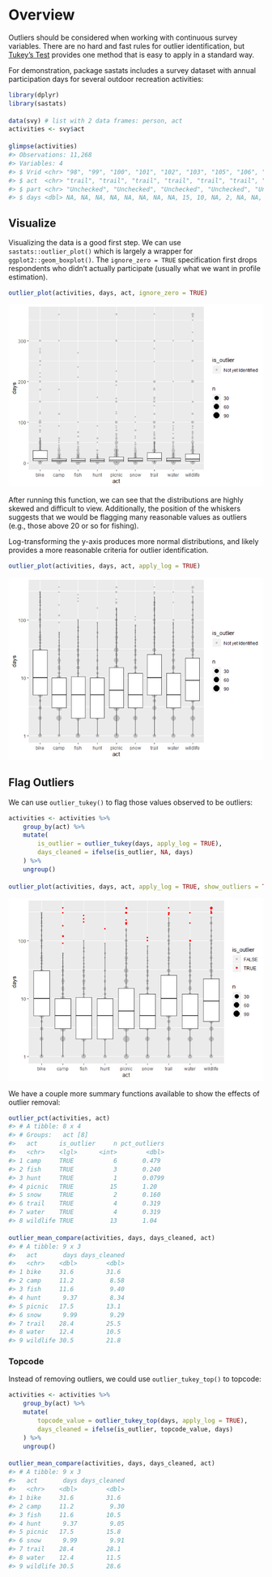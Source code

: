 
<!-- .md is generated from .Rmd. Please edit that file -->

# Overview

Outliers should be considered when working with continuous survey
variables. There are no hard and fast rules for outlier identification,
but [Tukey’s
Test](https://en.wikipedia.org/wiki/Outlier#Tukey%27s_fences) provides
one method that is easy to apply in a standard way.

For demonstration, package sastats includes a survey dataset with annual
participation days for several outdoor recreation activities:

``` r
library(dplyr)
library(sastats)

data(svy) # list with 2 data frames: person, act
activities <- svy$act

glimpse(activities)
#> Observations: 11,268
#> Variables: 4
#> $ Vrid <chr> "98", "99", "100", "101", "102", "103", "105", "106", "107", "...
#> $ act  <chr> "trail", "trail", "trail", "trail", "trail", "trail", "trail",...
#> $ part <chr> "Unchecked", "Unchecked", "Unchecked", "Unchecked", "Unchecked...
#> $ days <dbl> NA, NA, NA, NA, NA, NA, NA, NA, 15, 10, NA, 2, NA, NA, 10, NA,...
```

## Visualize

Visualizing the data is a good first step. We can use
`sastats::outlier_plot()` which is largely a wrapper for
`ggplot2::geom_boxplot()`. The `ignore_zero = TRUE` specification first
drops respondents who didn’t actually participate (usually what we want
in profile estimation).

``` r
outlier_plot(activities, days, act, ignore_zero = TRUE)
```

![](outliers_files/figure-gfm/unnamed-chunk-4-1.png)<!-- -->

After running this function, we can see that the distributions are
highly skewed and difficult to view. Additionally, the position of the
whiskers suggests that we would be flagging many reasonable values as
outliers (e.g., those above 20 or so for fishing).

Log-transforming the y-axis produces more normal distributions, and
likely provides a more reasonable criteria for outlier identification.

``` r
outlier_plot(activities, days, act, apply_log = TRUE)
```

![](outliers_files/figure-gfm/unnamed-chunk-5-1.png)<!-- -->

## Flag Outliers

We can use `outlier_tukey()` to flag those values observed to be
outliers:

``` r
activities <- activities %>%
    group_by(act) %>% 
    mutate(
        is_outlier = outlier_tukey(days, apply_log = TRUE), 
        days_cleaned = ifelse(is_outlier, NA, days) 
    ) %>% 
    ungroup()

outlier_plot(activities, days, act, apply_log = TRUE, show_outliers = TRUE)
```

![](outliers_files/figure-gfm/unnamed-chunk-6-1.png)<!-- -->

We have a couple more summary functions available to show the effects of
outlier removal:

``` r
outlier_pct(activities, act)
#> # A tibble: 8 x 4
#> # Groups:   act [8]
#>   act      is_outlier     n pct_outliers
#>   <chr>    <lgl>      <int>        <dbl>
#> 1 camp     TRUE           6       0.479 
#> 2 fish     TRUE           3       0.240 
#> 3 hunt     TRUE           1       0.0799
#> 4 picnic   TRUE          15       1.20  
#> 5 snow     TRUE           2       0.160 
#> 6 trail    TRUE           4       0.319 
#> 7 water    TRUE           4       0.319 
#> 8 wildlife TRUE          13       1.04

outlier_mean_compare(activities, days, days_cleaned, act) 
#> # A tibble: 9 x 3
#>   act       days days_cleaned
#>   <chr>    <dbl>        <dbl>
#> 1 bike     31.6         31.6 
#> 2 camp     11.2          8.58
#> 3 fish     11.6          9.40
#> 4 hunt      9.37         8.34
#> 5 picnic   17.5         13.1 
#> 6 snow      9.99         9.29
#> 7 trail    28.4         25.5 
#> 8 water    12.4         10.5 
#> 9 wildlife 30.5         21.8
```

### Topcode

Instead of removing outliers, we could use `outlier_tukey_top()` to
topcode:

``` r
activities <- activities %>%
    group_by(act) %>%
    mutate(
        topcode_value = outlier_tukey_top(days, apply_log = TRUE),
        days_cleaned = ifelse(is_outlier, topcode_value, days)
    ) %>%
    ungroup()

outlier_mean_compare(activities, days, days_cleaned, act)
#> # A tibble: 9 x 3
#>   act       days days_cleaned
#>   <chr>    <dbl>        <dbl>
#> 1 bike     31.6         31.6 
#> 2 camp     11.2          9.30
#> 3 fish     11.6         10.5 
#> 4 hunt      9.37         9.05
#> 5 picnic   17.5         15.8 
#> 6 snow      9.99         9.91
#> 7 trail    28.4         28.1 
#> 8 water    12.4         11.5 
#> 9 wildlife 30.5         28.6
```
